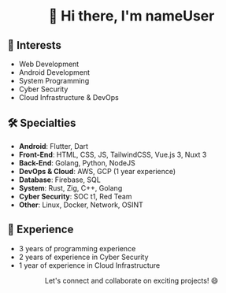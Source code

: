<div align="center">
  <h1>👋 Hi there, I'm nameUser</h1>
</div>

## 🚀 Interests

- Web Development
- Android Development
- System Programming
- Cyber Security
- Cloud Infrastructure & DevOps

## 🛠️ Specialties

- **Android**: Flutter, Dart
- **Front-End**: HTML, CSS, JS, TailwindCSS, Vue.js 3, Nuxt 3
- **Back-End**: Golang, Python, NodeJS
- **DevOps & Cloud**: AWS, GCP (1 year experience)
- **Database**: Firebase, SQL
- **System**: Rust, Zig, C++, Golang
- **Cyber Security**: SOC t1, Red Team 
- **Other**: Linux, Docker, Network, OSINT

## 💼 Experience

- 3 years of programming experience
- 2 years of experience in Cyber Security
- 1 year of experience in Cloud Infrastructure

<div align="center">
  <p>Let's connect and collaborate on exciting projects! 😄</p>
</div>

<!---
ryval-samuel777/ryval-samuel777 is a ✨ special ✨ repository because its `README.md` (this file) appears on your GitHub profile.
You can click the Preview link to take a look at your changes.
--->
